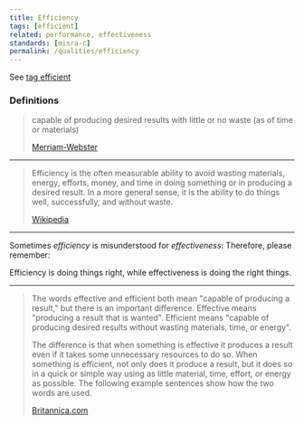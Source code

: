 ```yaml
---
title: Efficiency
tags: [efficient]
related: performance, effectiveness
standards: [misra-c]
permalink: /qualities/efficiency
---
```


See [tag efficient](/tag-efficient)

### Definitions

>capable of producing desired results with little or no waste (as of time or materials) 
>
>[Merriam-Webster](https://www.merriam-webster.com/dictionary/efficient)

<hr>

>Efficiency is the often measurable ability to avoid wasting materials, energy, efforts, money, and time in doing something or in producing a desired result. 
>In a more general sense, it is the ability to do things well, successfully, and without waste.
>
>[Wikipedia](https://en.wikipedia.org/wiki/Efficiency)

<hr>

Sometimes _efficiency_ is misunderstood for _effectiveness_:
Therefore, please remember:


Efficiency is doing things right, while effectiveness is doing the right things.

<hr>

>The words effective and efficient both mean "capable of producing a result," but there is an important difference. Effective means "producing a result that is wanted". Efficient means "capable of producing desired results without wasting materials, time, or energy".
> 
>The difference is that when something is effective it produces a result even if it takes some unnecessary resources to do so. When something is efficient, not only does it produce a result, but it does so in a quick or simple way using as little material, time, effort, or energy as possible. The following example sentences show how the two words are used.
>
>[Britannica.com](https://www.britannica.com/dictionary/eb/qa/How-to-Use-Effective-and-Efficient)
